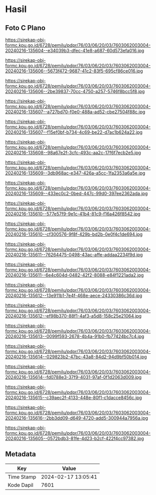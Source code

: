 # Hasil

## Foto C Plano

https://sirekap-obj-formc.kpu.go.id/6728/pemilu/pdpr/76/03/06/20/03/7603062003004-20240216-135604--e34039b3-dfec-41e8-a687-60d573efa016.jpg

https://sirekap-obj-formc.kpu.go.id/6728/pemilu/pdpr/76/03/06/20/03/7603062003004-20240216-135606--5673f472-9687-41c2-83f5-695cf86ce016.jpg

https://sirekap-obj-formc.kpu.go.id/6728/pemilu/pdpr/76/03/06/20/03/7603062003004-20240216-135606--2be39837-70cc-4750-a257-5746f8bcc5f8.jpg

https://sirekap-obj-formc.kpu.go.id/6728/pemilu/pdpr/76/03/06/20/03/7603062003004-20240216-135607--a727bd70-f0e0-488a-ad52-cbe27504f88c.jpg

https://sirekap-obj-formc.kpu.go.id/6728/pemilu/pdpr/76/03/06/20/03/7603062003004-20240216-135607--f15ef0bf-b734-4c69-be22-d7ac1b624a22.jpg

https://sirekap-obj-formc.kpu.go.id/6728/pemilu/pdpr/76/03/06/20/03/7603062003004-20240216-135608--98a67e2f-3cfc-493c-aa2c-17f6f7ecb2e5.jpg

https://sirekap-obj-formc.kpu.go.id/6728/pemilu/pdpr/76/03/06/20/03/7603062003004-20240216-135609--3db968ac-e347-426a-a5cc-1fa2353a6a5e.jpg

https://sirekap-obj-formc.kpu.go.id/6728/pemilu/pdpr/76/03/06/20/03/7603062003004-20240216-135609--433ec0c2-0bed-447c-99d0-397ee2362ada.jpg

https://sirekap-obj-formc.kpu.go.id/6728/pemilu/pdpr/76/03/06/20/03/7603062003004-20240216-135610--577e57f9-9e1c-41b4-81c9-f16a426f8542.jpg

https://sirekap-obj-formc.kpu.go.id/6728/pemilu/pdpr/76/03/06/20/03/7603062003004-20240216-135610--cf300576-9f8f-429b-bd2b-0e0f4c1de694.jpg

https://sirekap-obj-formc.kpu.go.id/6728/pemilu/pdpr/76/03/06/20/03/7603062003004-20240216-135611--76264475-0498-43ac-affe-addaa2234f9d.jpg

https://sirekap-obj-formc.kpu.go.id/6728/pemilu/pdpr/76/03/06/20/03/7603062003004-20240216-135611--6e4c604d-0482-42f2-8088-e84f1221ada2.jpg

https://sirekap-obj-formc.kpu.go.id/6728/pemilu/pdpr/76/03/06/20/03/7603062003004-20240216-135612--13e911b1-7e4f-468e-aece-24330386c36d.jpg

https://sirekap-obj-formc.kpu.go.id/6728/pemilu/pdpr/76/03/06/20/03/7603062003004-20240216-135612--ef98b370-88f1-4af3-a5d8-158c25e21064.jpg

https://sirekap-obj-formc.kpu.go.id/6728/pemilu/pdpr/76/03/06/20/03/7603062003004-20240216-135613--0099f593-2678-4b4a-91b0-fb77424bc7c4.jpg

https://sirekap-obj-formc.kpu.go.id/6728/pemilu/pdpr/76/03/06/20/03/7603062003004-20240216-135614--029823b2-47bc-43a8-84d2-94d9bf50b014.jpg

https://sirekap-obj-formc.kpu.go.id/6728/pemilu/pdpr/76/03/06/20/03/7603062003004-20240216-135614--fd0788e3-37f9-4031-97af-0f1d2063d009.jpg

https://sirekap-obj-formc.kpu.go.id/6728/pemilu/pdpr/76/03/06/20/03/7603062003004-20240216-135615--c39aec2f-4133-448e-80f1-c1dacce8456c.jpg

https://sirekap-obj-formc.kpu.go.id/6728/pemilu/pdpr/76/03/06/20/03/7603062003004-20240216-135616--2bb3dd09-d649-4720-add5-300944a7956a.jpg

https://sirekap-obj-formc.kpu.go.id/6728/pemilu/pdpr/76/03/06/20/03/7603062003004-20240216-135605--0572bdb3-81fe-4d23-b2cf-422f4cc97382.jpg


## Metadata

| Key        | Value               |
| ---------- | ------------------- |
| Time Stamp | 2024-02-17 13:05:41 |
| Kode Dapil | 7601                |



